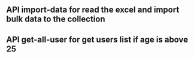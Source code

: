 

## API import-data for read the excel and import bulk data to the collection

## API get-all-user for get users list if age is above 25